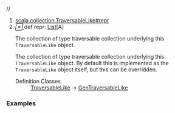//
<ol>
<li><a href="https://www.scala-lang.org/api/2.12.3/scala/collection/immutable/List.html#repr:Repr">scala.collection.TraversableLike#repr</a></li>
<li name="scala.collection.TraversableLike#repr" visbl="pub" class="indented0 " data-isabs="false" fullcomment="yes" group="Ungrouped"> <a id="repr:Repr"></a><a id="repr:List[A]"></a> <span class="permalink"> <a href="../../../scala/collection/immutable/List.html#repr:Repr" title="Permalink"> <i class="material-icons"></i> </a> </span> <span class="modifier_kind"> <span class="modifier"></span> <span class="kind">def</span> </span> <span class="symbol"> <span class="name">repr</span><span class="result">: <a href="" class="extype" name="scala.collection.immutable.List">List</a>[<span class="extype" name="scala.collection.immutable.List.A">A</span>]</span> </span> <p class="shortcomment cmt">The collection of type traversable collection underlying this <code>TraversableLike</code> object.</p>
 <div class="fullcomment">
  <div class="comment cmt">
   <p>The collection of type traversable collection underlying this <code>TraversableLike</code> object. By default this is implemented as the <code>TraversableLike</code> object itself, but this can be overridden. </p>
  </div>
  <dl class="attributes block"> 
   <dt>
    Definition Classes
   </dt>
   <dd>
    <a href="../TraversableLike.html" class="extype" name="scala.collection.TraversableLike">TraversableLike</a> → 
    <a href="../GenTraversableLike.html" class="extype" name="scala.collection.GenTraversableLike">GenTraversableLike</a>
   </dd>
  </dl>
 </div> </li>
        </ol>


### Examples





























